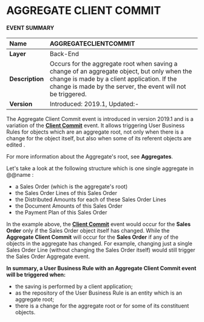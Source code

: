 
# AGGREGATE CLIENT COMMIT

#### EVENT SUMMARY

|Name|AGGREGATECLIENTCOMMIT
|:----|:-----
|**Layer**| Back-End
|**Description**| Occurs for the aggregate root when saving a change of an aggregate object, but only when the change is made by a client application. If the change is made by the server, the event will not be triggered.
|**Version**| Introduced: 2019.1, Updated:-


The Aggregate Client Commit event is introduced in version 2019.1 and is a variation of the **[Client Commit](https://github.com/ErpNetDocs/tech/blob/master/advanced/business-rules/user-business-rules-events/client-commit.md)** event. It allows triggering User Business Rules for objects which are an aggregate root, not only when there is a change for the object itself, but also when some of its referent objects are edited . 

For more information about the Aggregate's root, see **Aggregates**.

Let's take a look at the following structure which is one single aggregate in @@name :
- a Sales Order (which is the aggregate's root)
- the Sales Order Lines of this Sales Order
- the Distributed Amounts for each of these Sales Order Lines
- the Document Amounts of this Sales Order
- the Payment Plan of this Sales Order

In the example above, the **[Client Commit](https://github.com/ErpNetDocs/tech/blob/master/advanced/business-rules/user-business-rules-events/client-commit.md)** event would occur for the **Sales Order** only if the Sales Order object itself has changed. While the **Aggregate Client Commit** will occur for the **Sales Order** if any of the objects in the aggregate has changed. For example, changing just a single Sales Order Line (without changing the Sales Order itself) would still trigger the Sales Order 
Aggregate event.


**In summary, a User Business Rule with an Aggregate Client Commit event will be triggered when:**

- the saving is performed by a client application;
- as the repository of the User Business Rule is an entity which is an aggregate root;
- there is a change for the aggregate root or for some of its constituent objects.
